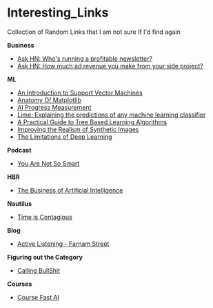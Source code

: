 # Interesting_Links
Collection of Random Links that I am not sure If I'd find again

**Business**

* [Ask HN: Who's running a profitable newsletter?](https://news.ycombinator.com/item?id=14616440)
* [Ask HN: How much ad revenue you make from your side project?](https://news.ycombinator.com/item?id=14576677)

**ML**

* [An Introduction to Support Vector Machines](https://news.ycombinator.com/item?id=14613139)
* [Anatomy Of Matplotlib](https://github.com/WeatherGod/AnatomyOfMatplotlib)
* [AI Progress Measurement](https://www.eff.org/ai/metrics)
* [Lime: Explaining the predictions of any machine learning classifier](https://github.com/marcotcr/lime)
* [A Practical Guide to Tree Based Learning Algorithms](https://sadanand-singh.github.io/posts/treebasedmodels/)
* [Improving the Realism of Synthetic Images](https://machinelearning.apple.com/2017/07/07/GAN.html)
* [The Limitations of Deep Learning](https://blog.keras.io/the-limitations-of-deep-learning.html)

**Podcast**

* [You Are Not So Smart](https://youarenotsosmart.com/podcast/)

**HBR**

* [The Business of Artificial Intelligence](https://hbr.org/cover-story/2017/07/the-business-of-artificial-intelligence)

**Nautilus**

* [Time is Contagious](http://nautil.us/issue/45/power/time-is-contagious)

**Blog**

* [Active Listening - Farnam Street](https://www.farnamstreetblog.com/2017/07/active-listening/)

**Figuring out the Category**

* [Calling BullShit](http://callingbullshit.org/videos.html)

**Courses**

* [Course Fast AI](http://course.fast.ai/)


